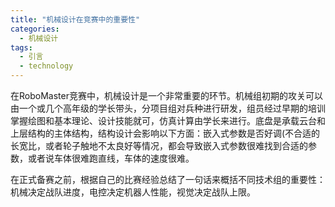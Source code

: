 ```yaml
---  
title: "机械设计在竞赛中的重要性"  
categories:  
  - 机械设计  
tags: 
  - 引言 
  - technology  
---  
```


在RoboMaster竞赛中，机械设计是一个非常重要的环节。机械组初期的攻关可以由一个或几个高年级的学长带头，分项目组对兵种进行研发，组员经过早期的培训掌握绘图和基本理论、设计技能就可，仿真计算由学长来进行。底盘是承载云台和上层结构的主体结构，结构设计会影响以下方面：嵌入式参数是否好调(不合适的长宽比，或者轮子触地不太良好等情况，都会导致嵌入式参数很难找到合适的参数，或者说车体很难跑直线，车体的速度很难。

在正式备赛之前，根据自己的比赛经验总结了一句话来概括不同技术组的重要性：机械决定战队进度，电控决定机器人性能，视觉决定战队上限。 
